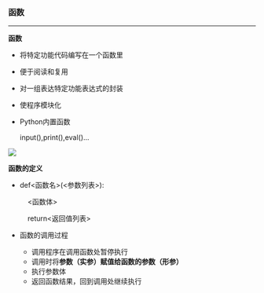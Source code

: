 ### 函数

------

**函数**

- 将特定功能代码编写在一个函数里

- 便于阅读和复用

- 对一组表达特定功能表达式的封装

- 使程序模块化

- Python内置函数

  input(),print(),eval()...

![](C:\Users\ADMINI~1\AppData\Local\Temp\1541067462649.png)



**函数的定义**

- def<函数名>(<参数列表>):

  &nbsp;&nbsp;&nbsp;&nbsp;<函数体>

  &nbsp;&nbsp;&nbsp;&nbsp;return<返回值列表>

- 函数的调用过程

  - 调用程序在调用函数处暂停执行
  - 调用时将**参数（实参）**赋值给函数的**参数（形参）**
  - 执行参数体
  - 返回函数结果，回到调用处继续执行